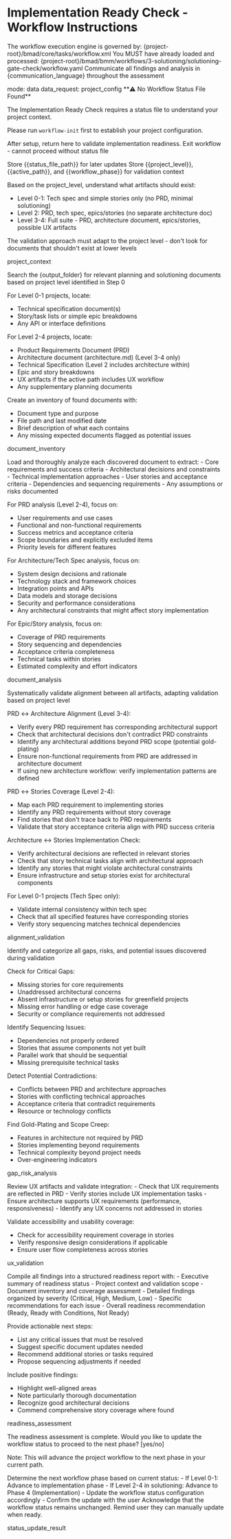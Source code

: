 # Implementation Ready Check - Workflow Instructions

<critical>The workflow execution engine is governed by: {project-root}/bmad/core/tasks/workflow.xml</critical>
<critical>You MUST have already loaded and processed: {project-root}/bmad/bmm/workflows/3-solutioning/solutioning-gate-check/workflow.yaml</critical>
<critical>Communicate all findings and analysis in {communication_language} throughout the assessment</critical>

<workflow>

<step n="0" goal="Initialize and understand project context">
<invoke-workflow path="{workflow_status_workflow}">
  <param>mode: data</param>
  <param>data_request: project_config</param>
</invoke-workflow>

<check if="status_exists == false">
  <output>**⚠️ No Workflow Status File Found**

The Implementation Ready Check requires a status file to understand your project context.

Please run `workflow-init` first to establish your project configuration.

After setup, return here to validate implementation readiness.
</output>
<action>Exit workflow - cannot proceed without status file</action>
</check>

<check if="status_exists == true">
  <action>Store {{status_file_path}} for later updates</action>
  <action>Store {{project_level}}, {{active_path}}, and {{workflow_phase}} for validation context</action>

<action>Based on the project_level, understand what artifacts should exist:

- Level 0-1: Tech spec and simple stories only (no PRD, minimal solutioning)
- Level 2: PRD, tech spec, epics/stories (no separate architecture doc)
- Level 3-4: Full suite - PRD, architecture document, epics/stories, possible UX artifacts
  </action>

<critical>The validation approach must adapt to the project level - don't look for documents that shouldn't exist at lower levels</critical>
</check>

<template-output>project_context</template-output>
</step>

<step n="1" goal="Discover and inventory project artifacts">
<action>Search the {output_folder} for relevant planning and solutioning documents based on project level identified in Step 0</action>

<action>For Level 0-1 projects, locate:

- Technical specification document(s)
- Story/task lists or simple epic breakdowns
- Any API or interface definitions
  </action>

<action>For Level 2-4 projects, locate:

- Product Requirements Document (PRD)
- Architecture document (architecture.md) (Level 3-4 only)
- Technical Specification (Level 2 includes architecture within)
- Epic and story breakdowns
- UX artifacts if the active path includes UX workflow
- Any supplementary planning documents
  </action>

<action>Create an inventory of found documents with:

- Document type and purpose
- File path and last modified date
- Brief description of what each contains
- Any missing expected documents flagged as potential issues
  </action>

<template-output>document_inventory</template-output>
</step>

<step n="2" goal="Deep analysis of core planning documents">
<action>Load and thoroughly analyze each discovered document to extract:
- Core requirements and success criteria
- Architectural decisions and constraints
- Technical implementation approaches
- User stories and acceptance criteria
- Dependencies and sequencing requirements
- Any assumptions or risks documented
</action>

<action>For PRD analysis (Level 2-4), focus on:

- User requirements and use cases
- Functional and non-functional requirements
- Success metrics and acceptance criteria
- Scope boundaries and explicitly excluded items
- Priority levels for different features
  </action>

<action>For Architecture/Tech Spec analysis, focus on:

- System design decisions and rationale
- Technology stack and framework choices
- Integration points and APIs
- Data models and storage decisions
- Security and performance considerations
- Any architectural constraints that might affect story implementation
  </action>

<action>For Epic/Story analysis, focus on:

- Coverage of PRD requirements
- Story sequencing and dependencies
- Acceptance criteria completeness
- Technical tasks within stories
- Estimated complexity and effort indicators
  </action>

<template-output>document_analysis</template-output>
</step>

<step n="3" goal="Cross-reference validation and alignment check">
<action>Systematically validate alignment between all artifacts, adapting validation based on project level</action>

<action>PRD ↔ Architecture Alignment (Level 3-4):

- Verify every PRD requirement has corresponding architectural support
- Check that architectural decisions don't contradict PRD constraints
- Identify any architectural additions beyond PRD scope (potential gold-plating)
- Ensure non-functional requirements from PRD are addressed in architecture document
- If using new architecture workflow: verify implementation patterns are defined
  </action>

<action>PRD ↔ Stories Coverage (Level 2-4):

- Map each PRD requirement to implementing stories
- Identify any PRD requirements without story coverage
- Find stories that don't trace back to PRD requirements
- Validate that story acceptance criteria align with PRD success criteria
  </action>

<action>Architecture ↔ Stories Implementation Check:

- Verify architectural decisions are reflected in relevant stories
- Check that story technical tasks align with architectural approach
- Identify any stories that might violate architectural constraints
- Ensure infrastructure and setup stories exist for architectural components
  </action>

<action>For Level 0-1 projects (Tech Spec only):

- Validate internal consistency within tech spec
- Check that all specified features have corresponding stories
- Verify story sequencing matches technical dependencies
  </action>

<template-output>alignment_validation</template-output>
</step>

<step n="4" goal="Gap and risk analysis">
<action>Identify and categorize all gaps, risks, and potential issues discovered during validation</action>

<action>Check for Critical Gaps:

- Missing stories for core requirements
- Unaddressed architectural concerns
- Absent infrastructure or setup stories for greenfield projects
- Missing error handling or edge case coverage
- Security or compliance requirements not addressed
  </action>

<action>Identify Sequencing Issues:

- Dependencies not properly ordered
- Stories that assume components not yet built
- Parallel work that should be sequential
- Missing prerequisite technical tasks
  </action>

<action>Detect Potential Contradictions:

- Conflicts between PRD and architecture approaches
- Stories with conflicting technical approaches
- Acceptance criteria that contradict requirements
- Resource or technology conflicts
  </action>

<action>Find Gold-Plating and Scope Creep:

- Features in architecture not required by PRD
- Stories implementing beyond requirements
- Technical complexity beyond project needs
- Over-engineering indicators
  </action>

<template-output>gap_risk_analysis</template-output>
</step>

<step n="5" goal="UX and special concerns validation" optional="true">
<check if="UX artifacts exist or UX workflow in active path">
<action>Review UX artifacts and validate integration:
- Check that UX requirements are reflected in PRD
- Verify stories include UX implementation tasks
- Ensure architecture supports UX requirements (performance, responsiveness)
- Identify any UX concerns not addressed in stories
</action>

<action>Validate accessibility and usability coverage:

- Check for accessibility requirement coverage in stories
- Verify responsive design considerations if applicable
- Ensure user flow completeness across stories
  </action>
  </check>

<template-output>ux_validation</template-output>
</step>

<step n="6" goal="Generate comprehensive readiness assessment">
<action>Compile all findings into a structured readiness report with:
- Executive summary of readiness status
- Project context and validation scope
- Document inventory and coverage assessment
- Detailed findings organized by severity (Critical, High, Medium, Low)
- Specific recommendations for each issue
- Overall readiness recommendation (Ready, Ready with Conditions, Not Ready)
</action>

<action>Provide actionable next steps:

- List any critical issues that must be resolved
- Suggest specific document updates needed
- Recommend additional stories or tasks required
- Propose sequencing adjustments if needed
  </action>

<action>Include positive findings:

- Highlight well-aligned areas
- Note particularly thorough documentation
- Recognize good architectural decisions
- Commend comprehensive story coverage where found
  </action>

<template-output>readiness_assessment</template-output>
</step>

<step n="7" goal="Workflow status update offer" optional="true">
<ask>The readiness assessment is complete. Would you like to update the workflow status to proceed to the next phase? [yes/no]

Note: This will advance the project workflow to the next phase in your current path.</ask>

<action if="user_response == 'yes'">
Determine the next workflow phase based on current status:
- If Level 0-1: Advance to implementation phase
- If Level 2-4 in solutioning: Advance to Phase 4 (Implementation)
- Update the workflow status configuration accordingly
- Confirm the update with the user
</action>

<action if="user_response == 'no'">
Acknowledge that the workflow status remains unchanged.
Remind user they can manually update when ready.
</action>

<template-output>status_update_result</template-output>
</step>

</workflow>
